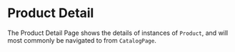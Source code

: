 # Product Detail

The Product Detail Page shows the details of instances of `Product`, and will most commonly be navigated to from `CatalogPage`.
